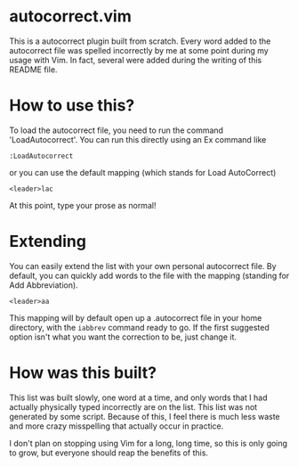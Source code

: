 autocorrect.vim
===============

This is a autocorrect plugin built from scratch. Every word added to the
autocorrect file was spelled incorrectly by me at some point during my
usage with Vim. In fact, several were added during the writing of this
README file. 

How to use this?
================

To load the autocorrect file, you need to run the command
'LoadAutocorrect'. You can run this directly using an Ex command like

```vim
:LoadAutocorrect
```

or you can use the default mapping (which stands for Load AutoCorrect)

```vim
<leader>lac
```

At this point, type your prose as normal!

Extending
=========

You can easily extend the list with your own personal autocorrect file.
By default, you can quickly add words to the file with the mapping
(standing for Add Abbreviation).

```vim
<leader>aa
```

This mapping will by default open up a .autocorrect file in your home
directory, with the `iabbrev` command ready to go. If the first
suggested option isn't what you want the correction to be, just change
it. 

How was this built?
===================

This list was built slowly, one word at a time, and only words that I
had actually physically typed incorrectly are on the list. This list was
not generated by some script. Because of this, I feel there is much less
waste and more crazy misspelling that actually occur in practice. 

I don't plan on stopping using Vim for a long, long time, so this is
only going to grow, but everyone should reap the benefits of this. 


